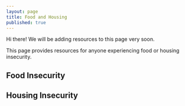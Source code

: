 ```yaml
---  
layout: page  
title: Food and Housing  
published: true  
---  
```


<p class="message">
  Hi there! We will be adding resources to this page very soon.
</p>

This page provides resources for anyone experiencing food or housing insecurity.  

## Food Insecurity  

## Housing Insecurity  
